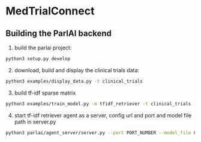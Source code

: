 # MedTrialConnect
## Building the ParlAI backend
1. build the parlai project:  
```bash 
python3 setup.py develop
```
2. download, build and display the clinical trials data:  
```bash
python3 examples/display_data.py -t clinical_trials
```
3. build tf-idf sparse matrix
```bash
python3 examples/train_model.py -m tfidf_retriever -t clinical_trials -mf CLINICAL_TRIALS_MODEL_FILE_PATH -dt train:ordered -eps 1
```
4. start tf-idf retriever agent as a server, config url and port and model file path in server.py
```bash
python3 parlai/agent_server/server.py --port PORT_NUMBER --model_file CLINICAL_TRIALS_MODEL_FILE_PATH
```